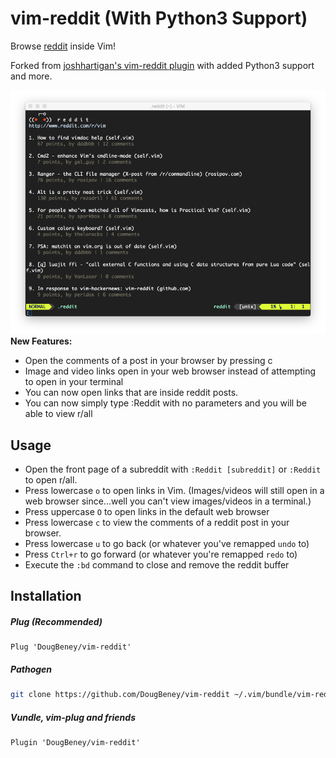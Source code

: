 # vim-reddit (With Python3 Support)

Browse [reddit](https://www.reddit.com/) inside Vim!

Forked from [joshhartigan's vim-reddit plugin](https://github.com/joshhartigan/vim-reddit) with added Python3 support and more. 

![subreddit home](https://raw.githubusercontent.com/mnpk/vim-reddit/master/vim-reddit-home.png)
**New Features:**

- Open the comments of a post in your browser by pressing c
- Image and video links open in your web browser instead of attempting to open in your terminal
- You can now open links that are inside reddit posts.
- You can now simply type :Reddit with no parameters and you will be able to view r/all


## Usage

* Open the front page of a subreddit with `:Reddit [subreddit]` or `:Reddit` to open r/all.
* Press lowercase `o` to open links in Vim. (Images/videos will still open in a web browser since...well you can't view images/videos in a terminal.)
* Press uppercase `O` to open links in the default web browser
* Press lowercase `c` to view the comments of a reddit post in your browser.
* Press lowercase `u` to go back (or whatever you've remapped `undo` to)
* Press `Ctrl+r` to go forward (or whatever you're remapped `redo` to)
* Execute the `:bd` command to close and remove the reddit buffer

## Installation

##### Plug (Recommended)

```
Plug 'DougBeney/vim-reddit'
```

##### Pathogen

```bash
git clone https://github.com/DougBeney/vim-reddit ~/.vim/bundle/vim-reddit
```

##### Vundle, vim-plug and friends

```
Plugin 'DougBeney/vim-reddit'
```
